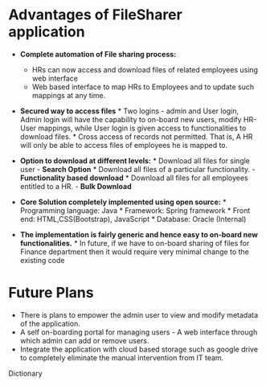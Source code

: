 # Advantages of FileSharer application

* __Complete automation of File sharing process:__
     * HRs can now access and download files of related employees using web interface
     * Web based interface to map HRs to Employees and to update such mappings at any time.
     
* __Secured way to access files__
       * Two logins - admin and User login, Admin login will have the capability to on-board new users, modify HR-User mappings, while User login is given access to functionalities to download files. 
       * Cross access of records not permitted. That is, A HR will only be able to access files of employees he is mapped to.
     
* __Option to download at different levels:__
      * Download all files for single user - __Search Option__ 
      * Download all files of a particular functionality. - __Functionality based download__
      * Download all files for all employees entitled to a HR. - __Bulk Download__
     
* __Core Solution completely implemented using open source:__
      * Programming language: Java
      * Framework: Spring framework
      * Front end: HTML,CSS(Bootstrap), JavaScript
      * Database: Oracle (Internal)
     
* __The implementation is fairly generic and hence easy to on-board new functionalities.__
      * In future, if we have to on-board sharing of files for Finance department then it would require very minimal change to the existing code 

# Future Plans

* There is plans to empower the admin user to view and modify metadata of the application.
* A self on-boarding portal for managing users - A web interface through which admin can add or remove users.
* Integrate the application with cloud based storage such as google drive to completely eliminate the manual intervention from IT team.
 
Dictionary  
